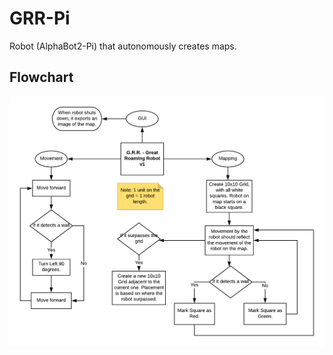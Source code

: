 # GRR-Pi
Robot (AlphaBot2-Pi) that autonomously creates maps. 

## Flowchart
![alt text](https://github.com/Magichanics/GRR-Pi/blob/master/version_flowchart.png)
